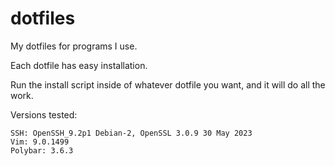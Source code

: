 # dotfiles
My dotfiles for programs I use.

Each dotfile has easy installation.

Run the install script inside of whatever dotfile you want, and it will do all the work.

Versions tested:
```
SSH: OpenSSH_9.2p1 Debian-2, OpenSSL 3.0.9 30 May 2023
Vim: 9.0.1499
Polybar: 3.6.3
```
